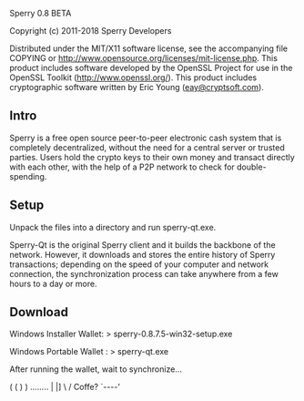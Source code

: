 Sperry 0.8 BETA

Copyright (c) 2011-2018 Sperry Developers

Distributed under the MIT/X11 software license, see the accompanying
file COPYING or http://www.opensource.org/licenses/mit-license.php.
This product includes software developed by the OpenSSL Project for use in
the OpenSSL Toolkit (http://www.openssl.org/).  This product includes
cryptographic software written by Eric Young (eay@cryptsoft.com).


Intro
-----
Sperry is a free open source peer-to-peer electronic cash system that is
completely decentralized, without the need for a central server or trusted
parties.  Users hold the crypto keys to their own money and transact directly
with each other, with the help of a P2P network to check for double-spending.


Setup
-----
Unpack the files into a directory and run sperry-qt.exe.

Sperry-Qt is the original Sperry client and it builds the backbone of the network.
However, it downloads and stores the entire history of Sperry transactions;
depending on the speed of your computer and network connection, the synchronization
process can take anywhere from a few hours to a day or more.

Download
-----

Windows Installer Wallet: > sperry-0.8.7.5-win32-setup.exe

Windows Portable Wallet : > sperry-qt.exe

After running the wallet, wait to synchronize...

   ( (
    ) )
  ........
  |      |]
  \      /    Coffe? 
   `----'

